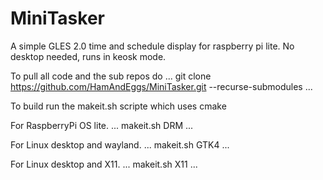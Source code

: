 # MiniTasker
A simple GLES 2.0 time and schedule display for raspberry pi lite. No desktop needed, runs in keosk mode.

To pull all code and the sub repos do
...
git clone https://github.com/HamAndEggs/MiniTasker.git --recurse-submodules
...

To build run the makeit.sh scripte which uses cmake

For RaspberryPi OS lite.
...
makeit.sh DRM
...

For Linux desktop and wayland.
...
makeit.sh GTK4
...

For Linux desktop and X11.
...
makeit.sh X11
...
